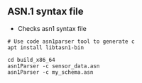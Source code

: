 ## ASN.1 syntax file
- Checks asn1 syntax file
```shell
# Use code asn1parser tool to generate c
apt install libtasn1-bin

cd build_x86_64
asn1Parser -c sensor_data.asn
asn1Parser -c my_schema.asn
```